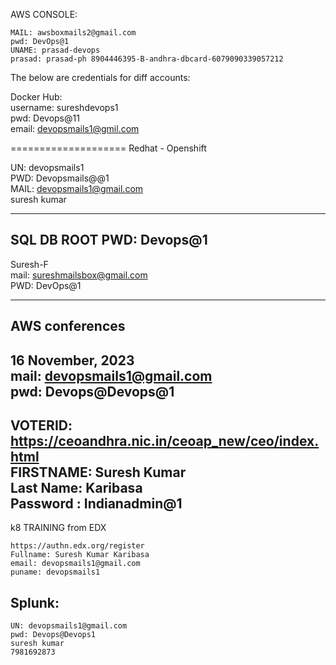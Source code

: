 AWS CONSOLE:
```
MAIL: awsboxmails2@gmail.com
pwd: DevOps@1
UNAME: prasad-devops
prasad: prasad-ph 8904446395-B-andhra-dbcard-6079090339057212
```

The below are credentials for diff accounts:  
 
Docker Hub:  
username: sureshdevops1  
pwd: Devops@11  
email: devopsmails1@gmil.com  

====================
Redhat - Openshift  

UN: devopsmails1  
PWD: Devopsmails@@1  
MAIL: devopsmails1@gmail.com    
suresh kumar  

-------------
SQL DB
ROOT PWD: Devops@1
----------
Suresh-F  
mail: sureshmailsbox@gmail.com  
PWD: DevOps@1  

---------------
AWS conferences  
--------
16 November, 2023  
mail: devopsmails1@gmail.com  
pwd:  Devops@Devops@1  
-----------
VOTERID:  https://ceoandhra.nic.in/ceoap_new/ceo/index.html  
FIRSTNAME: Suresh Kumar  
Last Name:  Karibasa  
Password : Indianadmin@1
---------------
k8 TRAINING from EDX  
```
https://authn.edx.org/register
Fullname: Suresh Kumar Karibasa
email: devopsmails1@gmail.com
puname: devopsmails1
```
Splunk:   
-----
```
UN: devopsmails1@gmail.com
pwd: Devops@Devops1
suresh kumar
7981692873
```
